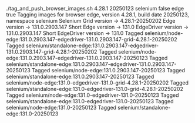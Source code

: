 ./tag_and_push_browser_images.sh 4.28.1 20250123 selenium false edge true
Tagging images for browser edge, version 4.28.1, build date 20250123, namespace selenium
Selenium Grid version -> 4.28.1-20250202
Edge version -> 131.0.2903.147
Short Edge version -> 131.0
EdgeDriver version -> 131.0.2903.147
Short EdgeDriver version -> 131.0
Tagged selenium/node-edge:131.0.2903.147-edgedriver-131.0.2903.147-grid-4.28.1-20250202
Tagged selenium/standalone-edge:131.0.2903.147-edgedriver-131.0.2903.147-grid-4.28.1-20250202
Tagged selenium/node-edge:131.0.2903.147-edgedriver-131.0.2903.147-20250123
Tagged selenium/standalone-edge:131.0.2903.147-edgedriver-131.0.2903.147-20250123
Tagged selenium/node-edge:131.0.2903.147-20250123
Tagged selenium/standalone-edge:131.0.2903.147-20250123
Tagged selenium/node-edge:131.0-edgedriver-131.0-grid-4.28.1-20250202
Tagged selenium/standalone-edge:131.0-edgedriver-131.0-grid-4.28.1-20250202
Tagged selenium/node-edge:131.0-edgedriver-131.0-20250123
Tagged selenium/standalone-edge:131.0-edgedriver-131.0-20250123
Tagged selenium/node-edge:131.0-20250123
Tagged selenium/standalone-edge:131.0-20250123
